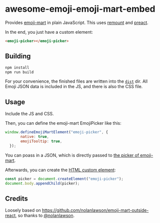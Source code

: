 awesome-emoji-emoji-mart-embed
=====

Provides [emoji-mart](https://github.com/missive/emoji-mart) in plain JavaScript. This uses [remount](https://github.com/rstacruz/remount) and [preact](https://github.com/developit/preact).

In the end, you just have a custom element:

```html
<emoji-picker></emoji-picker>
```

## Building

```sh
npm install
npm run build
```

For your convenience, the finished files are written into the [`dist`](dist) dir.
All Emoji JSON data is included in the JS, and there is also the CSS file.

## Usage

Include the JS and CSS.

Then, you can define the emoji-mart EmojiPicker like this:

```js
window.defineEmojiMartElement("emoji-picker", {
       native: true,
       emojiTooltip: true,
  });
```

You can poass in a JSON, which is directly passed to [the picker of emoji-mart](https://github.com/missive/emoji-mart#user-content-picker).

Afterwards, you can create the [HTML custom element](https://developer.mozilla.org/docs/Web/Web_Components/Using_custom_elements):
```js
const picker = document.createElement("emoji-picker");
document.body.appendChild(picker);
```

## Credits

Loosely based on https://github.com/nolanlawson/emoji-mart-outside-react, so thanks to [@nolanlawson](https://github.com/nolanlawson/emoji-mart-outside-react/commits?author=nolanlawson).

